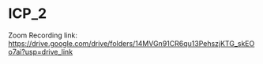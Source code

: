 # ICP_2

Zoom Recording link:
https://drive.google.com/drive/folders/14MVGn91CR6qu13PehszjKTG_skEOo7ai?usp=drive_link
